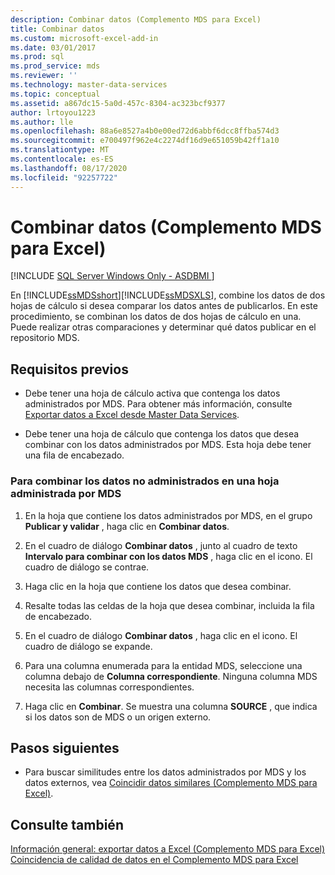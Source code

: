 ```yaml
---
description: Combinar datos (Complemento MDS para Excel)
title: Combinar datos
ms.custom: microsoft-excel-add-in
ms.date: 03/01/2017
ms.prod: sql
ms.prod_service: mds
ms.reviewer: ''
ms.technology: master-data-services
ms.topic: conceptual
ms.assetid: a867dc15-5a0d-457c-8304-ac323bcf9377
author: lrtoyou1223
ms.author: lle
ms.openlocfilehash: 88a6e8527a4b0e00ed72d6abbf6dcc8ffba574d3
ms.sourcegitcommit: e700497f962e4c2274df16d9e651059b42ff1a10
ms.translationtype: MT
ms.contentlocale: es-ES
ms.lasthandoff: 08/17/2020
ms.locfileid: "92257722"
---
```

# <a name="combine-data-mds-add-in-for-excel"></a>Combinar datos (Complemento MDS para Excel)

[!INCLUDE [SQL Server Windows Only - ASDBMI ](../../includes/applies-to-version/sql-windows-only-asdbmi.md)]

  En [!INCLUDE[ssMDSshort](../../includes/ssmdsshort-md.md)][!INCLUDE[ssMDSXLS](../../includes/ssmdsxls-md.md)], combine los datos de dos hojas de cálculo si desea comparar los datos antes de publicarlos. En este procedimiento, se combinan los datos de dos hojas de cálculo en una. Puede realizar otras comparaciones y determinar qué datos publicar en el repositorio MDS.  
  
## <a name="prerequisites"></a>Requisitos previos  
  
-   Debe tener una hoja de cálculo activa que contenga los datos administrados por MDS. Para obtener más información, consulte [Exportar datos a Excel desde Master Data Services](../../master-data-services/microsoft-excel-add-in/export-data-to-excel-from-master-data-services.md).  
  
-   Debe tener una hoja de cálculo que contenga los datos que desea combinar con los datos administrados por MDS. Esta hoja debe tener una fila de encabezado.  
  
### <a name="to-combine-non-managed-data-into-an-mds-managed-sheet"></a>Para combinar los datos no administrados en una hoja administrada por MDS  
  
1.  En la hoja que contiene los datos administrados por MDS, en el grupo **Publicar y validar** , haga clic en **Combinar datos**.  
  
2.  En el cuadro de diálogo **Combinar datos** , junto al cuadro de texto **Intervalo para combinar con los datos MDS** , haga clic en el icono. El cuadro de diálogo se contrae.  
  
3.  Haga clic en la hoja que contiene los datos que desea combinar.  
  
4.  Resalte todas las celdas de la hoja que desea combinar, incluida la fila de encabezado.  
  
5.  En el cuadro de diálogo **Combinar datos** , haga clic en el icono. El cuadro de diálogo se expande.  
  
6.  Para una columna enumerada para la entidad MDS, seleccione una columna debajo de **Columna correspondiente**. Ninguna columna MDS necesita las columnas correspondientes.  
  
7.  Haga clic en **Combinar**. Se muestra una columna **SOURCE** , que indica si los datos son de MDS o un origen externo.  
  
## <a name="next-steps"></a>Pasos siguientes  
  
-   Para buscar similitudes entre los datos administrados por MDS y los datos externos, vea [Coincidir datos similares &#40;Complemento MDS para Excel&#41;](../../master-data-services/microsoft-excel-add-in/match-similar-data-mds-add-in-for-excel.md).  
  
## <a name="see-also"></a>Consulte también  
 [Información general: exportar datos a Excel &#40;Complemento MDS para Excel&#41;](../../master-data-services/microsoft-excel-add-in/overview-exporting-data-to-excel-mds-add-in-for-excel.md)   
 [Coincidencia de calidad de datos en el Complemento MDS para Excel](../../master-data-services/microsoft-excel-add-in/data-quality-matching-in-the-mds-add-in-for-excel.md)  
  
  
